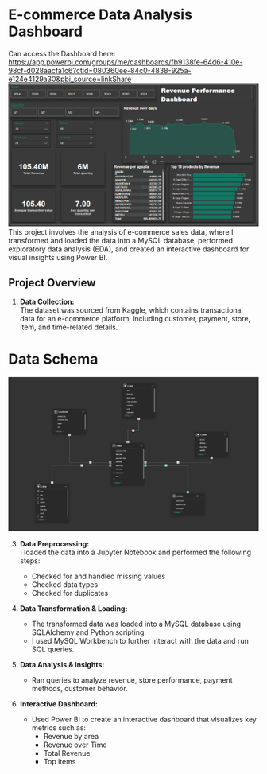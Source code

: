 # E-commerce Data Analysis Dashboard
Can access the Dashboard here:
https://app.powerbi.com/groups/me/dashboards/fb9138fe-64d6-410e-98cf-d028aacfa1c6?ctid=080360ee-84c0-4838-925a-e124e4129a30&pbi_source=linkShare
![Dashboard Look](./Dashboard_look.png)
This project involves the analysis of e-commerce sales data, where I transformed and loaded the data into a MySQL database, performed exploratory data analysis (EDA), and created an interactive dashboard for visual insights using Power BI.

## Project Overview

1. **Data Collection:**  
   The dataset was sourced from Kaggle, which contains transactional data for an e-commerce platform, including customer, payment, store, item, and time-related details.
# **Data Schema**
![Data Schema](./Data_schema.png)

3. **Data Preprocessing:**  
   I loaded the data into a Jupyter Notebook and performed the following steps:
   - Checked for and handled missing values
   - Checked data types
   - Checked for duplicates 

4. **Data Transformation & Loading:**
   - The transformed data was loaded into a MySQL database using SQLAlchemy and Python scripting.
   - I used MySQL Workbench to further interact with the data and run SQL queries.

5. **Data Analysis & Insights:**
   - Ran queries to analyze revenue, store performance, payment methods, customer behavior.

6. **Interactive Dashboard:**
   - Used Power BI to create an interactive dashboard that visualizes key metrics such as:
     - Revenue by area
     - Revenue over Time
     - Total Revenue
     - Top items

  
